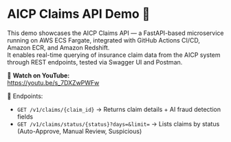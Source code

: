 # AICP Claims API Demo 🎥

This demo showcases the AICP Claims API — a FastAPI-based microservice running on AWS ECS Fargate, integrated with GitHub Actions CI/CD, Amazon ECR, and Amazon Redshift.  
It enables real-time querying of insurance claim data from the AICP system through REST endpoints, tested via Swagger UI and Postman.

🔗 **Watch on YouTube:**  
https://youtu.be/s_7DXZwPWFw

📂 Endpoints:
- `GET /v1/claims/{claim_id}` → Returns claim details + AI fraud detection fields
- `GET /v1/claims/status/{status}?days=&limit=` → Lists claims by status (Auto-Approve, Manual Review, Suspicious)
